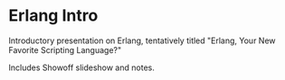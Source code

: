 # Erlang Intro

Introductory presentation on Erlang, tentatively titled "Erlang, Your New Favorite Scripting Language?"

Includes Showoff slideshow and notes.

